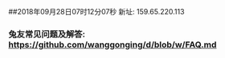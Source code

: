 ##2018年09月28日07时12分07秒 新址: 159.65.220.113
### 兔友常见问题及解答: https://github.com/wanggonging/d/blob/w/FAQ.md
